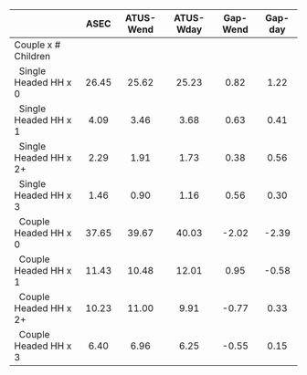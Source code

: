 
|                      |         ASEC |    ATUS-Wend |    ATUS-Wday |     Gap-Wend |      Gap-day |
| -------------------- | :----------: | :----------: | :----------: | :----------: | :----------: |
| Couple x # Children  |              |              |              |              |              |
| &nbsp;&nbsp;Single Headed HH x 0 |        26.45 |        25.62 |        25.23 |         0.82 |         1.22 |
| &nbsp;&nbsp;Single Headed HH x 1 |         4.09 |         3.46 |         3.68 |         0.63 |         0.41 |
| &nbsp;&nbsp;Single Headed HH x 2+ |         2.29 |         1.91 |         1.73 |         0.38 |         0.56 |
| &nbsp;&nbsp;Single Headed HH x 3 |         1.46 |         0.90 |         1.16 |         0.56 |         0.30 |
| &nbsp;&nbsp;Couple Headed HH x 0 |        37.65 |        39.67 |        40.03 |        -2.02 |        -2.39 |
| &nbsp;&nbsp;Couple Headed HH x 1 |        11.43 |        10.48 |        12.01 |         0.95 |        -0.58 |
| &nbsp;&nbsp;Couple Headed HH x 2+ |        10.23 |        11.00 |         9.91 |        -0.77 |         0.33 |
| &nbsp;&nbsp;Couple Headed HH x 3 |         6.40 |         6.96 |         6.25 |        -0.55 |         0.15 |


